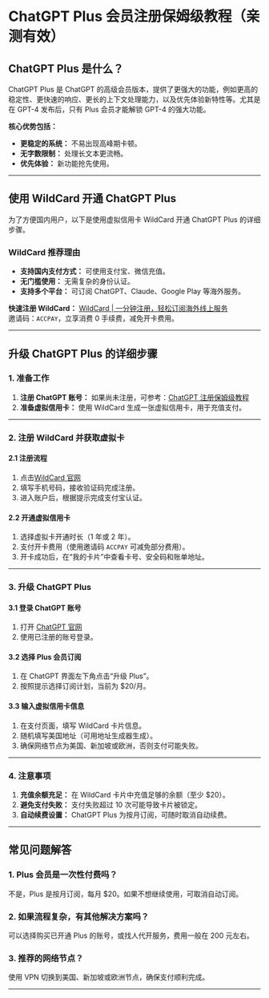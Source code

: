 # ChatGPT Plus 会员注册保姆级教程（亲测有效）

## ChatGPT Plus 是什么？

ChatGPT Plus 是 ChatGPT 的高级会员版本，提供了更强大的功能，例如更高的稳定性、更快速的响应、更长的上下文处理能力，以及优先体验新特性等。尤其是在 GPT-4 发布后，只有 Plus 会员才能解锁 GPT-4 的强大功能。

**核心优势包括：**
- **更稳定的系统：** 不易出现高峰期卡顿。
- **无字数限制：** 处理长文本更流畅。
- **优先体验：** 新功能抢先使用。

---

## 使用 WildCard 开通 ChatGPT Plus

为了方便国内用户，以下是使用虚拟信用卡 WildCard 开通 ChatGPT Plus 的详细步骤。

### WildCard 推荐理由
- **支持国内支付方式：** 可使用支付宝、微信充值。
- **无门槛使用：** 无需复杂的身份认证。
- **支持多个平台：** 可订阅 ChatGPT、Claude、Google Play 等海外服务。

**快速注册 WildCard：**
[WildCard | 一分钟注册，轻松订阅海外线上服务](https://bit.ly/bewildcard)  
邀请码：`ACCPAY`，立享消费 0 手续费，减免开卡费用。

---

## 升级 ChatGPT Plus 的详细步骤

### 1. 准备工作
1. **注册 ChatGPT 账号：** 如果尚未注册，可参考：[ChatGPT 注册保姆级教程](https://github.com/mcvkaol/zcgpt)
2. **准备虚拟信用卡：** 使用 WildCard 生成一张虚拟信用卡，用于充值支付。

---

### 2. 注册 WildCard 并获取虚拟卡

#### 2.1 注册流程
1. 点击[WildCard 官网](https://bit.ly/bewildcard)
2. 填写手机号码，接收验证码完成注册。
3. 进入账户后，根据提示完成支付宝认证。

#### 2.2 开通虚拟信用卡
1. 选择虚拟卡开通时长（1 年或 2 年）。
2. 支付开卡费用（使用邀请码 `ACCPAY` 可减免部分费用）。
3. 开卡成功后，在“我的卡片”中查看卡号、安全码和账单地址。

---

### 3. 升级 ChatGPT Plus

#### 3.1 登录 ChatGPT 账号
1. 打开 [ChatGPT 官网](https://chat.openai.com/)
2. 使用已注册的账号登录。

#### 3.2 选择 Plus 会员订阅
1. 在 ChatGPT 界面左下角点击“升级 Plus”。
2. 按照提示选择订阅计划，当前为 $20/月。

#### 3.3 输入虚拟信用卡信息
1. 在支付页面，填写 WildCard 卡片信息。
2. 随机填写美国地址（可用地址生成器生成）。
3. 确保网络节点为美国、新加坡或欧洲，否则支付可能失败。

---

### 4. 注意事项
1. **充值余额充足：** 在 WildCard 卡片中充值足够的余额（至少 $20）。
2. **避免支付失败：** 支付失败超过 10 次可能导致卡片被锁定。
3. **自动续费设置：** ChatGPT Plus 为按月订阅，可随时取消自动续费。

---

## 常见问题解答

### 1. Plus 会员是一次性付费吗？
不是，Plus 是按月订阅，每月 $20。如果不想继续使用，可取消自动订阅。

### 2. 如果流程复杂，有其他解决方案吗？
可以选择购买已开通 Plus 的账号，或找人代开服务，费用一般在 200 元左右。

### 3. 推荐的网络节点？
使用 VPN 切换到美国、新加坡或欧洲节点，确保支付顺利完成。

---


